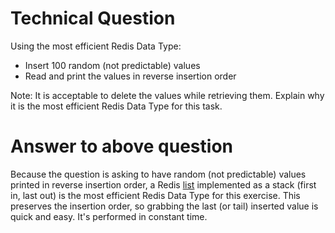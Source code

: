 # Technical Question

Using the most efficient Redis Data Type:

  * Insert 100 random (not predictable) values
  * Read and print the values in reverse insertion order

Note: It is acceptable to delete the values while retrieving them.
Explain why it is the most efficient Redis Data Type for this task.


# Answer to above question
Because the question is asking to have random (not predictable) values printed in reverse insertion order, a Redis [list](https://redis.io/docs/latest/develop/data-types/lists/) implemented as a stack (first in, last out) is the most efficient Redis Data Type for this exercise. This preserves the insertion order, so grabbing the last (or tail) inserted value is quick and easy. It's performed in constant time.
